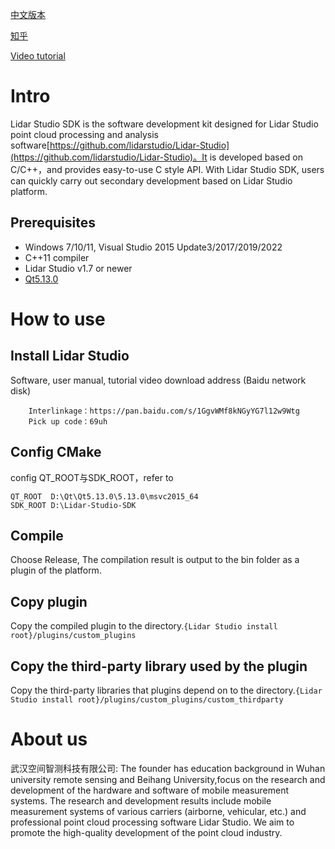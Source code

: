 
[中文版本](README_CN.md)

[知乎](https://zhuanlan.zhihu.com/p/504083964)

[Video tutorial](https://www.bilibili.com/video/BV1bC411h7rL/?spm_id_from=333.337.search-card.all.click&vd_source=0f3856461d10e6a4d57fd99cf05a7fca)

# Intro
Lidar Studio SDK is the software development kit designed for Lidar Studio point cloud processing and analysis software[https://github.com/lidarstudio/Lidar-Studio](https://github.com/lidarstudio/Lidar-Studio)。It is developed based on C/C++，and provides easy-to-use C style API. With Lidar Studio SDK, users can quickly carry out secondary development based on Lidar Studio platform.

## Prerequisites
* Windows 7/10/11, Visual Studio 2015 Update3/2017/2019/2022
* C++11 compiler
* Lidar Studio v1.7 or newer
* [Qt5.13.0](https://download.qt.io/archive/qt/5.13/5.13.0/)


# How to use
## Install Lidar Studio
Software, user manual, tutorial video download address (Baidu network disk)
```
	Interlinkage：https://pan.baidu.com/s/1GgvWMf8kNGyYG7l12w9Wtg 
	Pick up code：69uh
```

## Config CMake
config QT_ROOT与SDK_ROOT，refer to

    QT_ROOT  D:\Qt\Qt5.13.0\5.13.0\msvc2015_64
	SDK_ROOT D:\Lidar-Studio-SDK

## Compile
Choose Release, The compilation result is output to the bin folder as a plugin of the platform.

## Copy plugin
Copy the compiled plugin to the directory.`{Lidar Studio install root}/plugins/custom_plugins`

## Copy the third-party library used by the plugin
Copy the third-party libraries that plugins depend on to the directory.`{Lidar Studio install root}/plugins/custom_plugins/custom_thirdparty`

# About us
武汉空间智测科技有限公司: The founder has education background in Wuhan university remote sensing and Beihang University,focus on the research and development of the hardware and software of mobile measurement systems. The research and development results include mobile measurement systems of various carriers (airborne, vehicular, etc.) and professional point cloud processing software Lidar Studio. We aim to promote the high-quality development of the point cloud industry.






